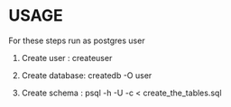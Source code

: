 # USAGE
  
  
  For these steps run as postgres user
  
  1) Create user :  createuser <username>
  
  2) Create database: createdb -O user <dbname>
  
  3) Create schema : psql -h <ip> -U <username> <dbname> -c < create_the_tables.sql
